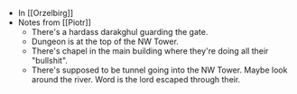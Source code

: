 - In [[Orzelbirg]]
- Notes from [[Piotr]]
	- There's a hardass darakghul guarding the gate.
	- Dungeon is at the top of the NW Tower.
	- There's chapel in the main building where they're doing all their "bullshit".
	- There's supposed to be tunnel going into the NW Tower. Maybe look around the river. Word is the lord escaped through their.